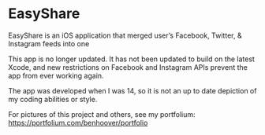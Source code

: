 # EasyShare

EasyShare is an iOS application that merged user’s Facebook, Twitter, & Instagram feeds into one

This app is no longer updated. It has not been updated to build on the latest Xcode, and new restrictions on Facebook and Instagram APIs prevent the app from ever working again.

The app was developed when I was 14, so it is not an up to date depiction of my coding abilities or style.

For pictures of this project and others, see my portfolium: https://portfolium.com/benhoover/portfolio
